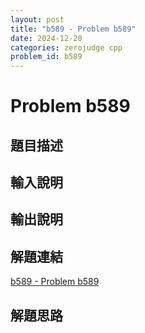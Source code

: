 ```yaml
---
layout: post
title: "b589 - Problem b589"
date: 2024-12-20
categories: zerojudge cpp
problem_id: b589
---
```


# Problem b589

## 題目描述



## 輸入說明



## 輸出說明



## 解題連結

[b589 - Problem b589](https://zerojudge.tw/ShowProblem?problemid=b589)

## 解題思路

